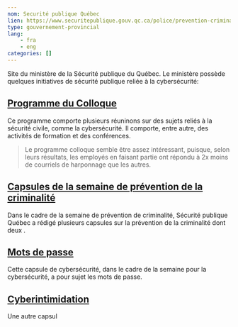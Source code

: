 ```yaml
---
nom: Securité publique Québec
lien: https://www.securitepublique.gouv.qc.ca/police/prevention-criminalite/semaine-de-la-prevention-de-la-criminalite/cybersecurite.html
type: gouvernement-provincial
lang:
    - fra
    - eng
categories: []
---
```

Site du ministère de la Sécurité publique du Québec. Le ministère possède quelques initiatives de sécurité publique reliée à la cybersécurité:

## [Programme du Colloque](https://www.securitepublique.gouv.qc.ca/securite-civile/activites-et-evenements/colloque-sc/2019/programme.html)
Ce programme comporte plusieurs réuninons sur des sujets reliés à la sécurité civile, comme la cybersécurité. Il comporte, entre autre, des activités de formation et des conférences.

> Le programme colloque semble être assez intéressant, puisque, selon leurs résultats, les employés en faisant partie ont répondu à 2x moins de courriels de harponnage que les autres.

## [Capsules de la semaine de prévention de la criminalité](https://www.securitepublique.gouv.qc.ca/police/prevention-criminalite/semaine-de-la-prevention-de-la-criminalite/capsules-prevention.html)
Dans le cadre de la semaine de prévention de criminalité, Sécurité publique Québec a rédigé plusieurs capsules sur la prévention de la criminalité dont deux .

## [Mots de passe](https://www.securitepublique.gouv.qc.ca/police/prevention-criminalite/semaine-de-la-prevention-de-la-criminalite/cybersecurite.html)
Cette capsule de cybersécurité, dans le cadre de la semaine pour la cybersécurité, a pour sujet les mots de passe.

## [Cyberintimidation]()
Une autre capsul
